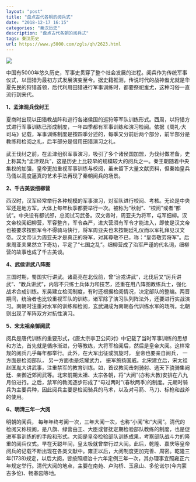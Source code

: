 ```yaml
---
layout: "post"
title: "盘点古代各朝的阅兵式"
date: "2018-12-17 16:15"
categories: "秦汉历史"
description: "盘点古代各朝的阅兵式"
tags: 秦汉历史
url: https://www.y5000.com/zgls/qh/2623.html
---
```






![](https://img.y5000.com/uploads/allimg/160511/4-1605111A923157.jpg)

中国有5000年悠久历史，军事史贯穿了整个社会发展的进程。阅兵作为传统军事仪式，以田猎为最初方式发展演变至今。据史籍推测，传说时代的战神蚩尤就是华夏先民的狩猎首领，后代利用田猎进行军事训练时，都要祭祀蚩尤，这种习俗一直流行到宋代。

**1、孟津观兵伐纣王**

夏商时出现以田猎教战阵和巡行各诸侯国的巡狩等军队训练形式。西周，以狩猎方式进行军事训练已形成制度，一年四季都有军事训练和演习检阅。依据《周礼·大司马》记载，军事训练制度是按四季分述的，每季又分前后两个部分，前半部分是教练和检阅之礼，后半部分是借用田猎演习之礼。

武王伐纣之前，在孟津组织军事演习，吸引了多个诸侯国加盟，为伐纣做准备，史上称其为“孟津观兵”，这是历史上比较早的规模较大的阅兵之一。秦王朝随着中央集权的加强，皇帝更加重视军事训练与校阅，虽未留下大量文献资料，但秦始皇兵马俑以高度逼真的艺术手法再现了秦朝阅兵的场景。

**2、千古美谈细柳营**

西汉时，汉军经常举行各种规模的军事演习，对军队进行校阅、考核。无论是中央军还是地方军，大体上每年秋季都要举行一次。被称为“秋射”、“校阅”或者“都试”。中央设有都试郎，总阅试习武备。汉文帝时，周亚夫为将军，屯军细柳。汉文帝校阅细柳营，军容整齐，军令森严，进大营须有军令才能进入，即使是汉文帝也被要求按照军令不得骑马快行，将军周亚夫也未按朝廷礼仪而以军礼拜见汉文帝。汉文帝认为周亚夫才是真正的将军，对其尊敬不已，称：“皇帝敬劳将军”。后来周亚夫果然立下奇功，平定了“七国之乱”。细柳营成了治军严谨的代名词，细柳营的故事也成了千古美谈。

**4、武侯讲武八阵图**

三国时期，蜀国实行讲武。诸葛亮在北伐前，曾“治戎讲武”，北伐后又“厉兵讲武”、“教兵讲武”，内容不只练士兵体力和技艺，还重在用八阵图教练兵士，强化战术合成训练。东吴建立检阅制度，有时还根据检阅情况，决定部队的整编。两晋期间，统治者也比较重视军队的训练，诸军除了演习队列阵法外，还要进行实战演习。南朝时注重对水军的训练和检阅，玄武湖成为南朝各代训练水军的场所。北朝则出现了军阵双方对抗性演习。

**5、宋太祖亲御阅武**

阅兵是唐代训练的重要形式，《唐太宗李卫公问对》中记载了当时军事训练的思想和方法，首先就是循序渐进，分等教练，大将军检阅后，然后是皇帝大阅。这样常规的阅兵几乎每年都举行。此外，在大军出征或凯旋时，
皇帝也要亲自阅兵， 一方面是检阅部队， 另一方面也是炫耀武力，
振军旅扬国威。北宋建立后，宋太祖赵匡胤大讲武事，注重禁军的教育训练。如，首议教阅击刺骑射、选天下骁骑集阙廷、亲御近郊阅武等。北宋前期太祖、太宗各朝，将“大阅”(亦称大教)安排在八九月份进行。之后，禁军的教阅逐步形成了“毋过两时”(春秋两季)的制度。元朝时骑兵为主要兵种，因此阅兵主要是检阅骑兵的马术，以及对弓箭、马刀、标枪和战斧的使用。

**6、明清三年一大阅**

明朝的阅兵，
每年年终考阅一次，三年大阅一次，也称“小阅”和“大阅”。清代的检阅又称校阅，是八旗、绿营由王、大臣或督抚定期检验部队教练的制度，也是促进军事训练的的手段和形式。大阅是皇帝检验部队训练成果，考察部队战斗力的隆重的阅兵仪式。早在天聪年间，皇太极就曾举行过大阅。此后，乾隆、嘉庆等皇帝阅兵的记载不断出现在各类文献中。雍正以后，大阅制度更加完善、周密。乾隆三年(1738)规定，以后大阅，皆按照顺治十六年定例三年一次，其办理事宜照雍正六年规定举行。清代大阅的地点，主要在南苑、卢沟桥、玉泉山、多伦诺尔(今内蒙古多伦)、畅春园等地。
